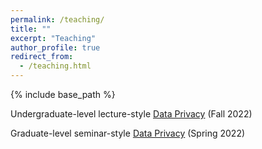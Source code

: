 ```yaml
---
permalink: /teaching/
title: ""
excerpt: "Teaching"
author_profile: true
redirect_from: 
  - /teaching.html
---
```


{% include base_path %}

Undergraduate-level lecture-style [Data Privacy](https://tianhao.wang/f22-dataprivacy) (Fall 2022)

Graduate-level seminar-style [Data Privacy](https://tianhao.wang/s22-dataprivacy) (Spring 2022)

